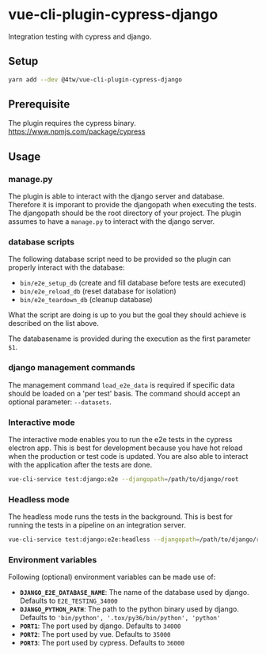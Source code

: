 # vue-cli-plugin-cypress-django

Integration testing with cypress and django.

## Setup

```bash
yarn add --dev @4tw/vue-cli-plugin-cypress-django
```

## Prerequisite

The plugin requires the cypress binary. https://www.npmjs.com/package/cypress

## Usage

### manage.py

The plugin is able to interact with the django server and database. Therefore it is imporant to provide the djangopath when executing the tests. The djangopath should be the root directory of your project. The plugin assumes to have a `manage.py` to interact with the django server.

### database scripts

The following database script need to be provided so the plugin can properly interact with the database:

- `bin/e2e_setup_db` (create and fill database before tests are executed)
- `bin/e2e_reload_db` (reset database for isolation)
- `bin/e2e_teardown_db` (cleanup database)

What the script are doing is up to you but the goal they should achieve is described on the list above.

The databasename is provided during the execution as the first parameter `$1`.

### django management commands

The management command `load_e2e_data` is required if specific data should be loaded on a 'per test' basis. The command should accept an optional parameter: `--datasets`. 

### Interactive mode

The interactive mode enables you to run the e2e tests in the cypress electron app. This is best for development because you have hot reload when the production or test code is updated. You are also able to interact with the application after the tests are done.

```bash
vue-cli-service test:django:e2e --djangopath=/path/to/django/root
```

### Headless mode

The headless mode runs the tests in the background. This is best for running the tests in a pipeline on an integration server.

```bash
vue-cli-service test:django:e2e:headless --djangopath=/path/to/django/root
```

### Environment variables

Following (optional) environment variables can be made use of:

- **```DJANGO_E2E_DATABASE_NAME```**: The name of the database used by django. Defaults to ```E2E_TESTING_34000```
- **```DJANGO_PYTHON_PATH```**: The path to the python binary used by django. Defaults to ```'bin/python', '.tox/py36/bin/python', 'python'```
- **```PORT1```**: The port used by django. Defaults to ```34000```
- **```PORT2```**: The port used by vue. Defaults to ```35000```
- **```PORT3```**: The port used by cypress. Defaults to ```36000```
